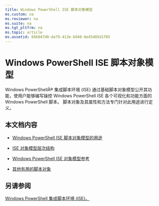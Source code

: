 ```yaml
---
title: Windows PowerShell ISE 脚本对象模型
ms.custom: na
ms.reviewer: na
ms.suite: na
ms.tgt_pltfrm: na
ms.topic: article
ms.assetid: 69b047d0-da79-413e-b948-8e45d05d1f85
---
```

# Windows PowerShell ISE 脚本对象模型
  Windows PowerShellÂ® 集成脚本环境 (ISE) 通过基础脚本对象模型公开其功能，使用户能够编写操控 Windows PowerShell ISE 各个可视化和功能方面的 Windows PowerShell 脚本。 脚本对象及其属性和方法专门针对此用途进行定义。

## 本文档内容

-   [Windows PowerShell ISE 脚本对象模型的用途](Purpose-of-the-Windows-PowerShell-ISE-Scripting-Object-Model.md)

-   [ISE 对象模型层次结构](The-ISE-Object-Model-Hierarchy.md)

-   [Windows PowerShell ISE 对象模型参考](Windows-PowerShell-ISE-Object-Model-Reference.md)

-   [其他有用的脚本对象](../../getting-started/cookbooks/Other-Useful-Scripting-Objects.md)

## 另请参阅
 [Windows PowerShell 集成脚本环境 &#40;ISE&#41;。](../../getting-started/fundamental/Windows-PowerShell-Integrated-Scripting-Environment--ISE-.md)

  


<!--HONumber=May16_HO2-->


